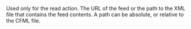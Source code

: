 Used only for the read action.
            The URL of the feed or the path to the XML file that contains the feed contents.
            A path can be absolute, or relative to the CFML file.